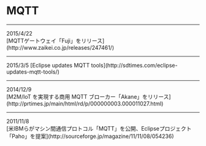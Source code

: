 # MQTT
<hr>
2015/4/22<br>
[MQTTゲートウェイ「Fuji」をリリース](http://www.zaikei.co.jp/releases/247461/)
<hr>
2015/3/5<bt>
[Eclipse updates MQTT tools](http://sdtimes.com/eclipse-updates-mqtt-tools/)
<hr>
2014/12/9<br>
[M2M/IoT を実現する商用 MQTT ブローカー「Akane」をリリース](http://prtimes.jp/main/html/rd/p/000000003.000011027.html)
<hr>
2011/11/8<br>
[米IBMらがマシン間通信プロトコル「MQTT」を公開、Eclipseプロジェクト「Paho」を提案](http://sourceforge.jp/magazine/11/11/08/054236)